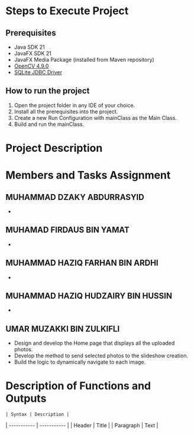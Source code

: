 # Steps to Execute Project
## Prerequisites
- Java SDK 21
- JavaFX SDK 21
- JavaFX Media Package (installed from Maven repository)
- [OpenCV 4.9.0](https://opencv.org/releases/)
- [SQLite JDBC Driver](https://github.com/xerial/sqlite-jdbc)

## How to run the project
1. Open the project folder in any IDE of your choice.
2. Install all the prerequisites into the project.
3. Create a new Run Configuration with mainClass as the Main Class.
4. Build and run the mainClass.

# Project Description


# Members and Tasks Assignment

## MUHAMMAD DZAKY ABDURRASYID
  -

## MUHAMAD FIRDAUS BIN YAMAT
  -

## MUHAMMAD HAZIQ FARHAN BIN ARDHI
  -

## MUHAMMAD HAZIQ HUDZAIRY BIN HUSSIN
  -

## UMAR MUZAKKI BIN ZULKIFLI
  - Design and develop the Home page that displays all the uploaded photos.
  - Develop the method to send selected photos to the slideshow creation.
  - Build the logic to dynamically navigate to each image.

# Description of Functions and Outputs
	| Syntax | Description |
| ----------- | ----------- |
| Header | Title |
| Paragraph | Text |

